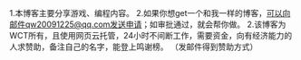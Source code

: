 1.本博客主要分享游戏、编程内容。
2.如果你想get一个和我一样的博客，可以向邮件qw20091225@qq.com发送申请；如审批通过，就会帮你做。
2.该博客为WCT所有，且使用网页云托管，24小时不间断工作，需要资金，向有经济能力的人求赞助，备注自己的名字，能登上鸣谢榜。
（发邮件得到赞助方式）



